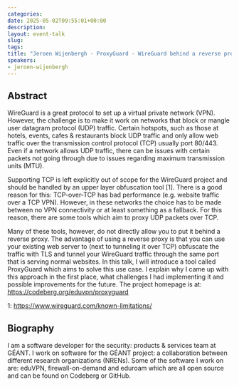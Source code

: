 ```yaml
---
categories:
date: 2025-05-02T09:55:01+00:00
description:
layout: event-talk
slug:
tags:
title: "Jeroen Wijenbergh - ProxyGuard - WireGuard behind a reverse proxy"
speakers:
- jeroen-wijenbergh
---
```


## Abstract

WireGuard is a great protocol to set up a virtual private network (VPN). However, the challenge is to make it work on networks that block or mangle user datagram protocol (UDP) traffic. Certain hotspots, such as those at hotels, events, cafes & restaurants block UDP traffic and only allow web traffic over the transmission control protocol (TCP) usually port 80/443. Even if a network allows UDP traffic, there can be issues with certain packets not going through due to issues regarding maximum transmission units (MTU).

Supporting TCP is left explicitly out of scope for the WireGuard project and should be handled by an upper layer obfuscation tool [1]. There is a good reason for this: TCP-over-TCP has bad performance (e.g. website traffic over a TCP VPN). However, in these networks the choice has to be made between no VPN connectivity or at least something as a fallback. For this reason, there are some tools which aim to proxy UDP packets over TCP.

Many of these tools, however, do not directly allow you to put it behind a reverse proxy. The advantage of using a reverse proxy is that you can use your existing web server to (next to tunneling it over TCP) obfuscate the traffic with TLS and tunnel your WireGuard traffic through the same port that is serving normal websites. In this talk, I will introduce a tool called ProxyGuard which aims to solve this use case. I explain why I came up with this approach in the first place, what challenges I had implementing it and possible improvements for the future. The project homepage is at: https://codeberg.org/eduvpn/proxyguard

1: https://www.wireguard.com/known-limitations/

## Biography

I am a software developer for the security: products & services team at GÉANT. I work on software for the GÉANT project: a collaboration between different research organizations (NRENs). Some of the software I work on are: eduVPN, firewall-on-demand and eduroam which are all open source and can be found on Codeberg or GitHub.
